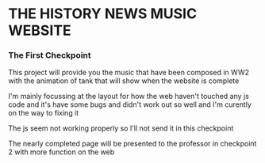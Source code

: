 # THE HISTORY NEWS MUSIC WEBSITE
<h3>The First Checkpoint</h3>
<p>This project will provide you the music that have been composed in WW2 with the animation of tank that will show when the website is complete</p>
<p>I'm mainly focussing at the layout for how the web haven't touched any js code and it's have some bugs and didn't work out so well and I'm curently on the way to fixing it</p>
<p>The js seem not working properly so I'll not send it in this checkpoint<p>
<p>The nearly completed page will be presented to the professor in checkpoint 2 with more function on the web</p>

